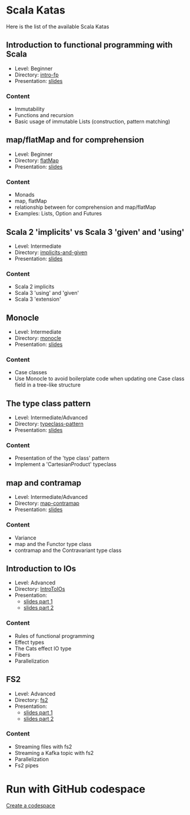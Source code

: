 # Scala Katas

Here is the list of the available Scala Katas

## Introduction to functional programming with Scala
- Level: Beginner
- Directory: [intro-fp](https://github.com/Kpler/scala-katas/tree/main/intro-fp)
- Presentation: [slides](https://docs.google.com/presentation/d/1bve3KwpS67tqukB8ctbVE8qRAobXBrmiYlcKUgQmEo4/edit#slide=id.g2f210a53c4a_0_1)

### Content
  - Immutability
  - Functions and recursion
  - Basic usage of immutable Lists (construction, pattern matching)

## map/flatMap and for comprehension 
- Level: Beginner
- Directory: [flatMap](https://github.com/Kpler/scala-katas/tree/main/flatMap)
- Presentation: [slides](https://docs.google.com/presentation/d/17vZnsAWz1bkYbYfSc2Wvnr63ZvXsojoLedUBMp-6aE8/edit#slide=id.p)

### Content
- Monads
- map, flatMap
- relationship between for comprehension and map/flatMap
- Examples: Lists, Option and Futures


## Scala 2 'implicits' vs Scala 3 'given' and 'using'
- Level: Intermediate
- Directory: [implicits-and-given](https://github.com/Kpler/scala-katas/tree/main/implicits-and-given)
- Presentation: [slides](https://docs.google.com/presentation/d/11FVilqngvZLwvnp1S7OY3GQjyiluUgXNfMLFPH95ahE/edit#slide=id.g25deeb73fd2_0_20)

### Content
- Scala 2 implicits
- Scala 3 'using' and 'given'
- Scala 3 'extension'

## Monocle
- Level: Intermediate
- Directory: [monocle](https://github.com/Kpler/scala-katas/tree/main/monocle)
- Presentation: [slides](https://docs.google.com/presentation/d/15GeYoIK0l8ONnShWMca-269bhbhnFGvDQQvZBct5GN0/edit#slide=id.p)

### Content
- Case classes
- Use Monocle to avoid boilerplate code when updating one Case class field in a tree-like structure

## The type class pattern
- Level: Intermediate/Advanced
- Directory: [typeclass-pattern](https://github.com/Kpler/scala-katas/tree/main/typeclass-pattern)
- Presentation: [slides](https://docs.google.com/presentation/d/13-DJGGcmfhmpq0iWRju294S90uxcDWNexxbZMJqGWEY/edit#slide=id.p)

### Content
- Presentation of the 'type class' pattern
- Implement a 'CartesianProduct' typeclass 

## map and contramap
- Level: Intermediate/Advanced
- Directory: [map-contramap](https://github.com/Kpler/scala-katas/tree/main/map-contramap)
- Presentation: [slides](https://docs.google.com/presentation/d/1lU9t7Wy9dTqtDP2ItHLJHJsriiH7qDpwiYki7DGJXg0/edit#slide=id.p)

### Content
- Variance
- map and the Functor type class
- contramap and the Contravariant type class

## Introduction to IOs
- Level: Advanced
- Directory: [IntroToIOs](https://github.com/Kpler/scala-katas/tree/main/IntroToIOs)
- Presentation: 
  - [slides part 1](https://docs.google.com/presentation/d/1wQhYTThWA-lqKvXxD9PUr2xqmC01sw_ulN1vEAR-x4k/edit#slide=id.p)
  - [slides part 2](https://docs.google.com/presentation/d/1QJI0bG046-znxKhdGZbAYWH1NfQZs3C3TMiyCdT-zts/edit#slide=id.p)

### Content
- Rules of functional programming
- Effect types
- The Cats effect IO type 
- Fibers
- Parallelization

## FS2
- Level: Advanced
- Directory: [fs2](https://github.com/Kpler/scala-katas/tree/main/fs2)
- Presentation:
  - [slides part 1](https://docs.google.com/presentation/d/1X3I6yLPuDF4-3FHaLIFJe1rx6uVmjSB2ghrd0pthIMo/edit#slide=id.p)
  - [slides part 2](https://docs.google.com/presentation/d/1bVliyzBBqa8nn1qddqIHpauAp-3Rus24X-aJpWi5mk0/edit#slide=id.p)

### Content
- Streaming files with fs2
- Streaming a Kafka topic with fs2
- Parallelization
- Fs2 pipes


# Run with GitHub codespace

[Create a codespace](https://github.com/codespaces/new?machine=basicLinux32gb&repo=508246800&ref=codespace&location=WestEurope&devcontainer_path=.devcontainer%2Fdevcontainer.json)


